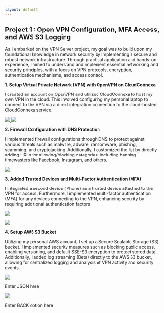 ```yaml
---
layout: default
---
```


## Project 1 : Open VPN Configuration, MFA Access, and AWS S3 Logging

As I embarked on the VPN Server project, my goal was to build upon my foundational knowledge in network security by implementing a secure and robust network infrastructure. Through practical application and hands-on experience, I aimed to understand and implement essential networking and security principles, with a focus on VPN protocols, encryption, authentication mechanisms, and access control.



**1. Setup Virtual Private Network (VPN) with OpenVPN on CloudConnexa**

I created an account on OpenVPN and utilized CloudConnexa to host my own VPN in the cloud. This involved configuring my personal laptop to connect to the VPN via a direct integration connection to the cloud-hosted CloudConnexa service.

<a href="https://lh3.googleusercontent.com/drive-viewer/AKGpihZZykJdH59QboIbNd6L6eMayVHESrUEDw9OU6vJOZxOO8j5mAV7IooeE36x7L7F2xNYwQ5Bhy-OzSb4u_0ZbZbr8jc=s2560?source=screenshot.guru"> <img src="https://lh3.googleusercontent.com/drive-viewer/AKGpihZZykJdH59QboIbNd6L6eMayVHESrUEDw9OU6vJOZxOO8j5mAV7IooeE36x7L7F2xNYwQ5Bhy-OzSb4u_0ZbZbr8jc=s2560" /> </a>
<a href="https://lh3.googleusercontent.com/drive-viewer/AKGpihYNJjcSeCnokPSu_GD3ufRGDEOl1W2Fp8XmmzcUooScei13wi50x8rWlSPPvQWvZnVg5nnk4GfahQwWaESkuVGi5kLJsoVOSoM=s2560?source=screenshot.guru"> <img src="https://lh3.googleusercontent.com/drive-viewer/AKGpihYNJjcSeCnokPSu_GD3ufRGDEOl1W2Fp8XmmzcUooScei13wi50x8rWlSPPvQWvZnVg5nnk4GfahQwWaESkuVGi5kLJsoVOSoM=s2560" /> </a>

**2. Firewall Configuration with DNS Protection**

I implemented firewall configurations through DNS to protect against various threats such as malware, adware, ransomware, phishing, scamming, and cryptojacking. Additionally, I customized the list by directly adding URLs for allowing/blocking categories, including banning timewasters like Facebook, Instagram, and others.

<a href="https://lh3.googleusercontent.com/drive-viewer/AKGpiha2lKotjOAsR7l9wmzyW0XhE1WqVjtaO7KU_NGFx0xAElftrqNrq_tptAGyHvuVNyxyRhK1nCVhFAal8aws3rlgQmIzk4_ZE-g=s1600-rw-v1?source=screenshot.guru"> <img src="https://lh3.googleusercontent.com/drive-viewer/AKGpiha2lKotjOAsR7l9wmzyW0XhE1WqVjtaO7KU_NGFx0xAElftrqNrq_tptAGyHvuVNyxyRhK1nCVhFAal8aws3rlgQmIzk4_ZE-g=s1600-rw-v1" /> </a>

**3. Added Trusted Devices and Multi-Factor Authentication (MFA)**

I integrated a second device (iPhone) as a trusted device attached to the VPN for access. Furthermore, I implemented multi-factor authentication (MFA) for any devices connecting to the VPN, enhancing security by requiring additional authentication factors

<a href="https://lh3.googleusercontent.com/drive-viewer/AKGpihaEh-CEzm5shAtC6KCFSzstirYwKXW8hc1VM4LtEzafmeAS857_u6NYkXXzYJn7biOUtbsCRcSAvhvvOAKf1xPjuUhnqUW-lA=s1600-rw-v1?source=screenshot.guru"> <img src="https://lh3.googleusercontent.com/drive-viewer/AKGpihaEh-CEzm5shAtC6KCFSzstirYwKXW8hc1VM4LtEzafmeAS857_u6NYkXXzYJn7biOUtbsCRcSAvhvvOAKf1xPjuUhnqUW-lA=s1600-rw-v1" /> </a>

<a href="https://lh3.googleusercontent.com/drive-viewer/AKGpihZL8WCtcgXhuUYtg7BvpOdx6pGf45A5tjEDuvWjWvHOfCoJV1Yvy9XhJA-2ZmsuJW2y5O7ySH5EOYplD_jmGhCDOaBBm3571w=s1600-rw-v1?source=screenshot.guru"> <img src="https://lh3.googleusercontent.com/drive-viewer/AKGpihZL8WCtcgXhuUYtg7BvpOdx6pGf45A5tjEDuvWjWvHOfCoJV1Yvy9XhJA-2ZmsuJW2y5O7ySH5EOYplD_jmGhCDOaBBm3571w=s1600-rw-v1" /> </a>

**4. Setup AWS S3 Bucket**

Utilizing my personal AWS account, I set up a Secure Scalable Storage (S3) bucket. I implemented security measures such as blocking public access, enabling versioning, and default SSE-S3 encryption to protect stored data. Additionally, I added log streaming (Beta) directly to the AWS S3 bucket, allowing for centralized logging and analysis of VPN activity and security events.

<a href="https://lh3.googleusercontent.com/drive-viewer/AKGpihbuiWYtLDLBTysvw-cNyF184aX7j6Gz855GZ7M9pA6GaZLV6gf_pu6wYyqkaZszp1uaeB2zvfrEjf5qJARyaqw66hh8IQreY0c=s1600-rw-v1?source=screenshot.guru"> <img src="https://lh3.googleusercontent.com/drive-viewer/AKGpihbuiWYtLDLBTysvw-cNyF184aX7j6Gz855GZ7M9pA6GaZLV6gf_pu6wYyqkaZszp1uaeB2zvfrEjf5qJARyaqw66hh8IQreY0c=s1600-rw-v1" /> </a>

Enter JSON here

<a href="https://lh3.googleusercontent.com/drive-viewer/AKGpihb0oXbUVER6ZlZ9Y_ORiBBiTr9U7qcXsAo76uL2Qw5Ky4mn-SpL5WB_BfF_CCzXcsbPDdyyH8I7hnXKaIcnPPVPY9J28HAMEw=s1600-rw-v1?source=screenshot.guru"> <img src="https://lh3.googleusercontent.com/drive-viewer/AKGpihb0oXbUVER6ZlZ9Y_ORiBBiTr9U7qcXsAo76uL2Qw5Ky4mn-SpL5WB_BfF_CCzXcsbPDdyyH8I7hnXKaIcnPPVPY9J28HAMEw=s1600-rw-v1" /> </a>


Enter BACK option here 
